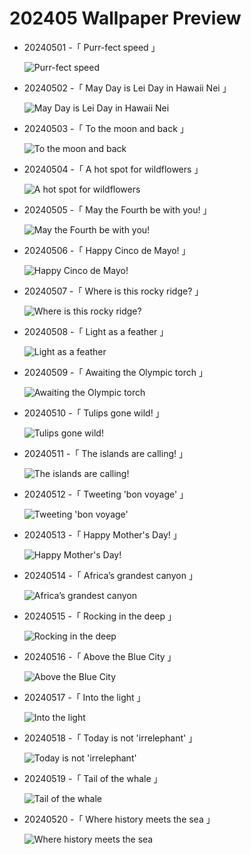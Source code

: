 # 202405 Wallpaper Preview 
- 20240501 -「 Purr-fect speed 」
  ![Purr-fect speed](https://bing.com/th?id=OHR.CheetahRain_EN-US6179670004_UHD.jpg&rf=LaDigue_UHD.jpg&pid=hp&w=3840&h=2160&rs=1&c=4) 
- 20240502 -「 May Day is Lei Day in Hawaii Nei 」
  ![May Day is Lei Day in Hawaii Nei](https://bing.com/th?id=OHR.HawaiianLei_EN-US6290126556_UHD.jpg&rf=LaDigue_UHD.jpg&pid=hp&w=3840&h=2160&rs=1&c=4) 
- 20240503 -「 To the moon and back 」
  ![To the moon and back](https://bing.com/th?id=OHR.CratersOfTheMoon_EN-US6516727783_UHD.jpg&rf=LaDigue_UHD.jpg&pid=hp&w=3840&h=2160&rs=1&c=4) 
- 20240504 -「 A hot spot for wildflowers 」
  ![A hot spot for wildflowers](https://bing.com/th?id=OHR.SonoranSpring_EN-US9207877073_UHD.jpg&rf=LaDigue_UHD.jpg&pid=hp&w=3840&h=2160&rs=1&c=4) 
- 20240505 -「 May the Fourth be with you! 」
  ![May the Fourth be with you!](https://bing.com/th?id=OHR.JediMonastery_EN-US9398447907_UHD.jpg&rf=LaDigue_UHD.jpg&pid=hp&w=3840&h=2160&rs=1&c=4) 
- 20240506 -「 Happy Cinco de Mayo! 」
  ![Happy Cinco de Mayo!](https://bing.com/th?id=OHR.SanMiguelAllende_EN-US9621237021_UHD.jpg&rf=LaDigue_UHD.jpg&pid=hp&w=3840&h=2160&rs=1&c=4) 
- 20240507 -「 Where is this rocky ridge? 」
  ![Where is this rocky ridge?](https://bing.com/th?id=OHR.TheRoachesPeakDistrict_EN-US9733115206_UHD.jpg&rf=LaDigue_UHD.jpg&pid=hp&w=3840&h=2160&rs=1&c=4) 
- 20240508 -「 Light as a feather 」
  ![Light as a feather](https://bing.com/th?id=OHR.LittleDuckling_EN-US0447954247_UHD.jpg&rf=LaDigue_UHD.jpg&pid=hp&w=3840&h=2160&rs=1&c=4) 
- 20240509 -「 Awaiting the Olympic torch 」
  ![Awaiting the Olympic torch](https://bing.com/th?id=OHR.PortMarseille_EN-US0558123049_UHD.jpg&rf=LaDigue_UHD.jpg&pid=hp&w=3840&h=2160&rs=1&c=4) 
- 20240510 -「 Tulips gone wild! 」
  ![Tulips gone wild!](https://bing.com/th?id=OHR.EmirganPark_EN-US0659286862_UHD.jpg&rf=LaDigue_UHD.jpg&pid=hp&w=3840&h=2160&rs=1&c=4) 
- 20240511 -「 The islands are calling! 」
  ![The islands are calling!](https://bing.com/th?id=OHR.MisoolRajaAmpat_EN-US0805176947_UHD.jpg&rf=LaDigue_UHD.jpg&pid=hp&w=3840&h=2160&rs=1&c=4) 
- 20240512 -「 Tweeting 'bon voyage' 」
  ![Tweeting 'bon voyage'](https://bing.com/th?id=OHR.TexasIndigoBunting_EN-US0916417036_UHD.jpg&rf=LaDigue_UHD.jpg&pid=hp&w=3840&h=2160&rs=1&c=4) 
- 20240513 -「 Happy Mother's Day! 」
  ![Happy Mother's Day!](https://bing.com/th?id=OHR.GuanacoMother_EN-US1023542218_UHD.jpg&rf=LaDigue_UHD.jpg&pid=hp&w=3840&h=2160&rs=1&c=4) 
- 20240514 -「 Africa’s grandest canyon 」
  ![Africa’s grandest canyon](https://bing.com/th?id=OHR.NamibiaCanyon_EN-US1337379319_UHD.jpg&rf=LaDigue_UHD.jpg&pid=hp&w=3840&h=2160&rs=1&c=4) 
- 20240515 -「 Rocking in the deep 」
  ![Rocking in the deep](https://bing.com/th?id=OHR.CarlsbadNP_EN-US2282243740_UHD.jpg&rf=LaDigue_UHD.jpg&pid=hp&w=3840&h=2160&rs=1&c=4) 
- 20240516 -「 Above the Blue City 」
  ![Above the Blue City](https://bing.com/th?id=OHR.BlueCityIndia_EN-US1593809891_UHD.jpg&rf=LaDigue_UHD.jpg&pid=hp&w=3840&h=2160&rs=1&c=4) 
- 20240517 -「 Into the light 」
  ![Into the light](https://bing.com/th?id=OHR.DayOfLight_EN-US1723401316_UHD.jpg&rf=LaDigue_UHD.jpg&pid=hp&w=3840&h=2160&rs=1&c=4) 
- 20240518 -「 Today is not 'irrelephant' 」
  ![Today is not 'irrelephant'](https://bing.com/th?id=OHR.TarangireElephants_EN-US8865263185_UHD.jpg&rf=LaDigue_UHD.jpg&pid=hp&w=3840&h=2160&rs=1&c=4) 
- 20240519 -「 Tail of the whale 」
  ![Tail of the whale](https://bing.com/th?id=OHR.MuseumWhale_EN-US2412212162_UHD.jpg&rf=LaDigue_UHD.jpg&pid=hp&w=3840&h=2160&rs=1&c=4) 
- 20240520 -「 Where history meets the sea 」
  ![Where history meets the sea](https://bing.com/th?id=OHR.VernazzaItaly_EN-US2643430613_UHD.jpg&rf=LaDigue_UHD.jpg&pid=hp&w=3840&h=2160&rs=1&c=4) 
